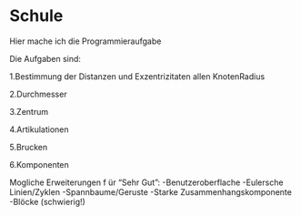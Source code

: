 # Schule
Hier mache ich die Programmieraufgabe

Die Aufgaben sind:
<p> 1.Bestimmung der Distanzen und Exzentrizitaten allen KnotenRadius
<p> 2.Durchmesser
<p> 3.Zentrum
<p> 4.Artikulationen
<p> 5.Brucken
<p> 6.Komponenten

Mogliche Erweiterungen f ̈ur “Sehr Gut”:
-Benutzeroberflache 
-Eulersche Linien/Zyklen
-Spannbaume/Geruste 
-Starke Zusammenhangskomponente
-Blöcke (schwierig!)
